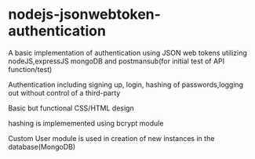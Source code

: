 # nodejs-jsonwebtoken-authentication
A basic implementation of authentication using JSON web tokens utilizing nodeJS,expressJS mongoDB and postmansub(for initial test of API function/test)


Authentication including signing up, login, hashing of passwords,logging out without control of a third-party



Basic but functional CSS/HTML design


hashing is implememented using bcrypt module





Custom User module is used in creation of new instances in the database(MongoDB) 
